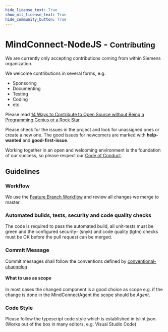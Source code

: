 ```yaml
---
hide_license_text: True
show_mit_license_text: True
hide_community_button: True
---
```


# MindConnect-NodeJS - <small>Contributing</small>

We are currently only accepting contributions coming from within Siemens organization.

We welcome contributions in several forms, e.g.

- Sponsoring
- Documenting
- Testing
- Coding
- etc.

Please read [14 Ways to Contribute to Open Source without Being a Programming Genius or a Rock Star](https://smartbear.com/blog/test-and-monitor/14-ways-to-contribute-to-open-source-without-being/).

Please check for the issues in the project and look for unassigned ones or create a new one. The good issues for newcomers are marked with **help-wanted** and **good-first-issue**.

Working together in an open and welcoming environment is the foundation of our
success, so please respect our [Code of Conduct](CODE_OF_CONDUCT.md).

## Guidelines

### Workflow

We use the [Feature Branch Workflow](https://www.atlassian.com/git/tutorials/comparing-workflows/feature-branch-workflow)
and review all changes we merge to master.

### Automated builds, tests, security and code quality checks

The code is required to pass the automated build, all unit-tests must be green and the configured security- (snyk) and code quality (lgtm) checks
must be OK before the pull request can be merged.

### Commit Message

Commit messages shall follow the conventions defined by [conventional-changelog](https://www.conventionalcommits.org/).

#### What to use as scope

In most cases the changed component is a good choice as scope
e.g. if the change is done in the MindConnectAgent the scope should be _Agent_.

### Code Style

Please follow the typescript code style which is established in tslint.json. (Works out of the box in many editors, e.g. Visual Studio Code)
